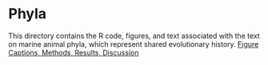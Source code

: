 # Phyla
This directory contains the R code, figures, and text associated with the text on marine animal phyla, which represent shared evolutionary history.
[Figure Captions, Methods, Results, Discussion](https://docs.google.com/document/d/1_wcM9ApQTi-13C6zThUIijxmS6XjE6zbO1NdTgEEShs/edit?usp=sharing)
